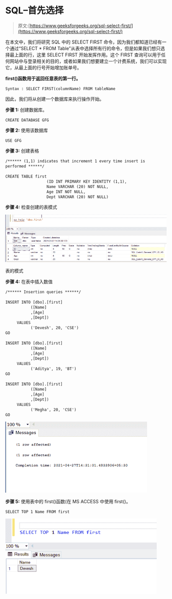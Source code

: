 # SQL–首先选择

> 原文:[https://www.geeksforgeeks.org/sql-select-first/](https://www.geeksforgeeks.org/sql-select-first/)

在本文中，我们将研究 SQL 中的 SELECT FIRST 命令，因为我们都知道已经有一个通过“SELECT * FROM Table”从表中选择所有行的命令，但是如果我们想只选择最上面的行，这里 SELECT FIRST 开始发挥作用。这个 FIRST 查询可以用于任何网站中与登录相关的目的，或者如果我们想要建立一个计费系统，我们可以实现它，从最上面的行号开始增加账单号。

**first()函数用于返回任意表的第一行。**

```
Syntax : SELECT FIRST(columnName) FROM tableName
```

因此，我们将从创建一个数据库来执行操作开始。

**步骤 1:** 创建数据库。

```
CREATE DATABASE GFG
```

**步骤 2:** 使用该数据库

```
USE GFG
```

**步骤 3:** 创建表格

```
/****** (1,1) indicates that increment 1 every time insert is performed ******/

CREATE TABLE first 
                  (ID INT PRIMARY KEY IDENTITY (1,1),
                  Name VARCHAR (20) NOT NULL,
                  Age INT NOT NULL,
                  Dept VARCHAR (20) NOT NULL)
```

**步骤 4:** 检查创建的表模式

![](img/8d1a299612f6893d070af6ff92f3b6cc.png)

表的模式

**步骤 4:** 在表中插入数值

```
/****** Insertion queries ******/

INSERT INTO [dbo].[first]
           ([Name]
           ,[Age]
           ,[Dept])
     VALUES
           ('Devesh', 20, 'CSE')
GO

INSERT INTO [dbo].[first]
           ([Name]
           ,[Age]
           ,[Dept])
     VALUES
           ('Aditya', 19, 'BT')
GO

INSERT INTO [dbo].[first]
           ([Name]
           ,[Age]
           ,[Dept])
     VALUES
           ('Megha', 20, 'CSE')
GO
```

![](img/fc252670db6845d4a4ed6e1ec933a29c.png)

**步骤 5:** 使用表中的 first()函数(在 MS ACCESS 中使用 first()。

```
SELECT TOP 1 Name FROM first
```

![](img/5572a2fc5323764c8cf1c2767c759788.png)